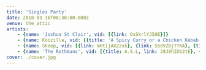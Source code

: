 ```yaml
---
title: 'Singles Party'
date: 2018-03-16T08:30:00.000Z
venue: the_attic
artists:
    - {name: 'Joshua St Clair', vid: [{link: OxSkrlYJ5OE}]}
    - {name: Koizilla, vid: [{title: 'A Spicy Curry or a Chicken Kebab', link: XbvGfvyU7JQ}, {link: x7t-CGY_Gng}, {link: _RvhhSw-cz0}]}
    - {name: Sheep, vid: [{link: mHtijAXZzxk}, {link: S5dVZbjTTKA}, {title: 'The government can''t take my benny', link: RHtpVY7NXf0}]}
    - {name: 'The Rothmans', vid: [{title: A.S.L, link: J8J8hIDb2tE}, {link: du8U58acoVs}, {link: JBWEM-f3p8Q}, {link: GShphYV7lJc}]}
cover: ./cover.jpg
---
```

